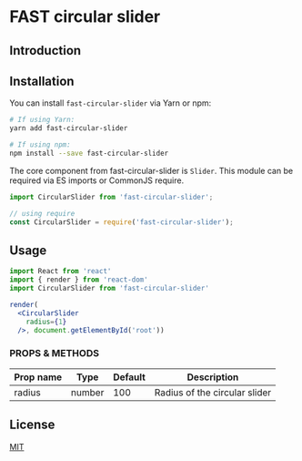 # FAST circular slider

## Introduction

## Installation

You can install `fast-circular-slider` via Yarn or npm:

```bash
# If using Yarn:
yarn add fast-circular-slider

# If using npm:
npm install --save fast-circular-slider
```

The core component from fast-circular-slider is `Slider`.
This module can be required via ES imports or CommonJS require.

```js
import CircularSlider from 'fast-circular-slider';

// using require
const CircularSlider = require('fast-circular-slider');
```

## Usage

```jsx
import React from 'react'
import { render } from 'react-dom'
import CircularSlider from 'fast-circular-slider'

render(
  <CircularSlider
    radius={1}
  />, document.getElementById('root'))
```

### PROPS & METHODS

Prop name | Type | Default | Description
----------|------|---------|-------------
radius  | number | 100 | Radius of the circular slider

## License

[MIT](http://opensource.org/licenses/MIT)

